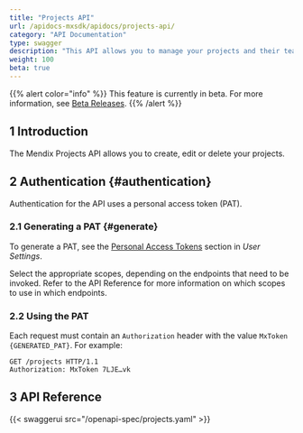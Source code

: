 ```yaml
---
title: "Projects API"
url: /apidocs-mxsdk/apidocs/projects-api/
category: "API Documentation"
type: swagger
description: "This API allows you to manage your projects and their teams."
weight: 100
beta: true
---
```


{{% alert color="info" %}} This feature is currently in beta. For more information, see [Beta Releases](/releasenotes/beta-features). {{% /alert %}}

## 1 Introduction

The Mendix Projects API allows you to create, edit or delete your projects.

## 2 Authentication {#authentication}

Authentication for the API uses a personal access token (PAT).

### 2.1 Generating a PAT {#generate}

To generate a PAT, see the [Personal Access Tokens](/community-tools/mendix-profile/user-settings/#pat) section in *User Settings*.

Select the appropriate scopes, depending on the endpoints that need to be invoked. Refer to the API Reference for more information on which scopes to use in which endpoints.

### 2.2 Using the PAT

Each request must contain an `Authorization` header with the value `MxToken {GENERATED_PAT}`. For example:

```http {linenos=false}
GET /projects HTTP/1.1
Authorization: MxToken 7LJE…vk
```

## 3 API Reference

{{< swaggerui src="/openapi-spec/projects.yaml"  >}}
